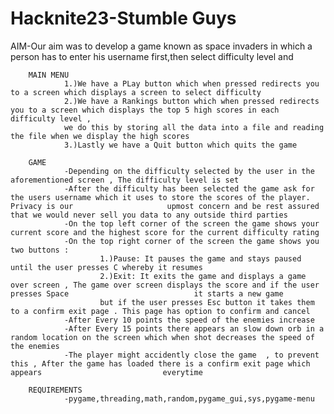 # Hacknite23-Stumble Guys
AIM-Our aim was to develop a game known as space invaders in which a person has to enter his username first,then select difficulty level and

        MAIN MENU
                1.)We have a PLay button which when pressed redirects you to a screen which displays a screen to select difficulty
                2.)We have a Rankings button which when pressed redirects you to a screen which displays the top 5 high scores in each difficulty level , 
                we do this by storing all the data into a file and reading the file when we display the high scores 
                3.)Lastly we have a Quit button which quits the game
                
        GAME
                -Depending on the difficulty selected by the user in the aforementioned screen , The difficulty level is set
                -After the difficulty has been selected the game ask for the users username which it uses to store the scores of the player. Privacy is our                     upmost concern and be rest assured that we would never sell you data to any outside third parties
                -On the top left corner of the screen the game shows your current score and the highest score for the current difficulty rating
                -On the top right corner of the screen the game shows you two buttons :
                        1.)Pause: It pauses the game and stays paused until the user presses C whereby it resumes
                        2.)Exit: It exits the game and displays a game over screen , The game over screen displays the score and if the user presses Space                            it starts a new game
                        but if the user presses Esc button it takes them to a confirm exit page . This page has option to confirm and cancel
                -After Every 10 points the speed of the enemies increase 
                -After Every 15 points there appears an slow down orb in a random location on the screen which when shot decreases the speed of the enemies
                -The player might accidently close the game  , to prevent this , After the game has loaded there is a confirm exit page which appears                           everytime  

        REQUIREMENTS
                -pygame,threading,math,random,pygame_gui,sys,pygame-menu
